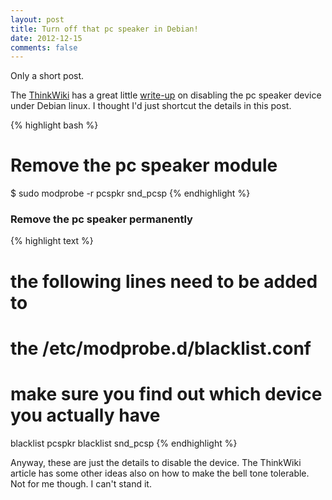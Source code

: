 ```yaml
---
layout: post
title: Turn off that pc speaker in Debian!
date: 2012-12-15
comments: false
---
```


Only a short post. 

The [ThinkWiki](http://www.thinkwiki.org/wiki/ThinkWiki) has a great little [write-up](http://www.thinkwiki.org/wiki/How_to_disable_the_pc_speaker_(beep!)) on disabling the pc speaker device under Debian linux. I thought I'd just shortcut the details in this post.

{% highlight bash %}
# Remove the pc speaker module
$ sudo modprobe -r pcspkr snd_pcsp
{% endhighlight %}

### Remove the pc speaker permanently

{% highlight text %}
# the following lines need to be added to
# the /etc/modprobe.d/blacklist.conf
# make sure you find out which device you actually have

blacklist pcspkr
blacklist snd_pcsp
{% endhighlight %}

Anyway, these are just the details to disable the device. The ThinkWiki article has some other ideas also on how to make the bell tone tolerable. Not for me though. I can't stand it.